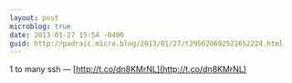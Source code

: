 ```yaml
---
layout: post
microblog: true
date: 2013-01-27 15:54 -0400
guid: http://padraic.micro.blog/2013/01/27/t295620692521652224.html
---
```

1 to many ssh — [http://t.co/dn8KMrNL](http://t.co/dn8KMrNL)
